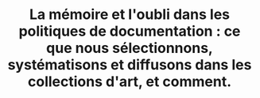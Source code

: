 ---
title: "La mémoire et l'oubli dans les politiques de documentation : ce que nous sélectionnons, systématisons et diffusons dans les collections d'art, et comment."
type: contents
weight: 45
class: list
slug: .
---